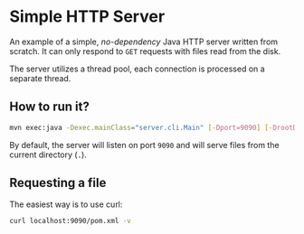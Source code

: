 # Simple HTTP Server

An example of a simple, *no-dependency* Java HTTP server written from scratch. It can only respond to `GET` requests with files read from the disk.

The server utilizes a thread pool, each connection is processed on a separate thread.

## How to run it?

~~~~bash
mvn exec:java -Dexec.mainClass="server.cli.Main" [-Dport=9090] [-DrootDirectory=.]
~~~~

By default, the server will listen on port `9090` and will serve files from the current directory (`.`).

## Requesting a file

The easiest way is to use curl:

~~~~bash
curl localhost:9090/pom.xml -v
~~~~

